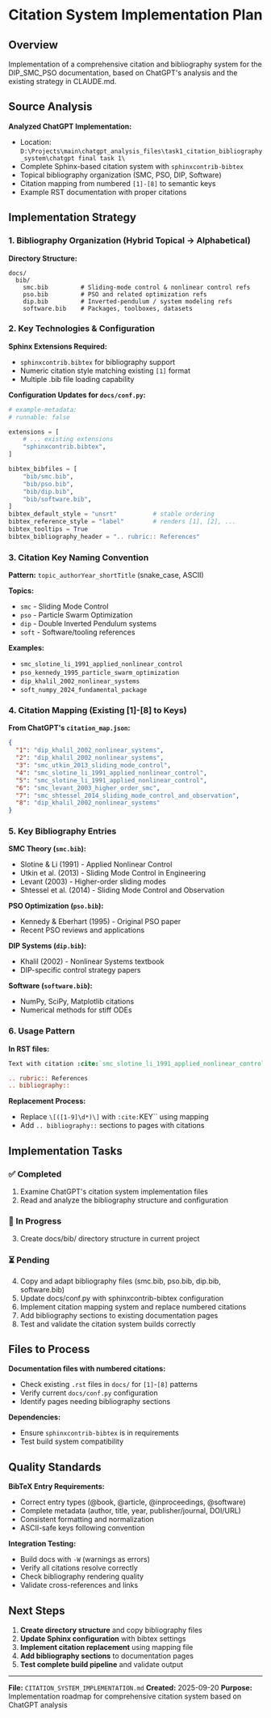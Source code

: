 # Citation System Implementation Plan

## Overview

Implementation of a comprehensive citation and bibliography system for the DIP_SMC_PSO documentation, based on ChatGPT's analysis and the existing strategy in CLAUDE.md.

## Source Analysis

**Analyzed ChatGPT Implementation:**
- Location: `D:\Projects\main\chatgpt_analysis_files\task1_citation_bibliography_system\chatgpt final task 1\`
- Complete Sphinx-based citation system with `sphinxcontrib-bibtex`
- Topical bibliography organization (SMC, PSO, DIP, Software)
- Citation mapping from numbered `[1]-[8]` to semantic keys
- Example RST documentation with proper citations

## Implementation Strategy

### 1. Bibliography Organization (Hybrid Topical → Alphabetical)

**Directory Structure:**
```
docs/
  bib/
    smc.bib         # Sliding-mode control & nonlinear control refs
    pso.bib         # PSO and related optimization refs
    dip.bib         # Inverted-pendulum / system modeling refs
    software.bib    # Packages, toolboxes, datasets
```

### 2. Key Technologies & Configuration

**Sphinx Extensions Required:**
- `sphinxcontrib.bibtex` for bibliography support
- Numeric citation style matching existing `[1]` format
- Multiple .bib file loading capability

**Configuration Updates for `docs/conf.py`:**
```python
# example-metadata:
# runnable: false

extensions = [
    # ... existing extensions
    "sphinxcontrib.bibtex",
]

bibtex_bibfiles = [
    "bib/smc.bib",
    "bib/pso.bib",
    "bib/dip.bib",
    "bib/software.bib",
]
bibtex_default_style = "unsrt"          # stable ordering
bibtex_reference_style = "label"        # renders [1], [2], ...
bibtex_tooltips = True
bibtex_bibliography_header = ".. rubric:: References"
```

### 3. Citation Key Naming Convention

**Pattern:** `topic_authorYear_shortTitle` (snake_case, ASCII)

**Topics:**
- `smc` - Sliding Mode Control
- `pso` - Particle Swarm Optimization
- `dip` - Double Inverted Pendulum systems
- `soft` - Software/tooling references

**Examples:**
- `smc_slotine_li_1991_applied_nonlinear_control`
- `pso_kennedy_1995_particle_swarm_optimization`
- `dip_khalil_2002_nonlinear_systems`
- `soft_numpy_2024_fundamental_package`

### 4. Citation Mapping (Existing [1]-[8] to Keys)

**From ChatGPT's `citation_map.json`:**
```json
{
  "1": "dip_khalil_2002_nonlinear_systems",
  "2": "dip_khalil_2002_nonlinear_systems",
  "3": "smc_utkin_2013_sliding_mode_control",
  "4": "smc_slotine_li_1991_applied_nonlinear_control",
  "5": "smc_slotine_li_1991_applied_nonlinear_control",
  "6": "smc_levant_2003_higher_order_smc",
  "7": "smc_shtessel_2014_sliding_mode_control_and_observation",
  "8": "dip_khalil_2002_nonlinear_systems"
}
```

### 5. Key Bibliography Entries

**SMC Theory (`smc.bib`):**
- Slotine & Li (1991) - Applied Nonlinear Control
- Utkin et al. (2013) - Sliding Mode Control in Engineering
- Levant (2003) - Higher-order sliding modes
- Shtessel et al. (2014) - Sliding Mode Control and Observation

**PSO Optimization (`pso.bib`):**
- Kennedy & Eberhart (1995) - Original PSO paper
- Recent PSO reviews and applications

**DIP Systems (`dip.bib`):**
- Khalil (2002) - Nonlinear Systems textbook
- DIP-specific control strategy papers

**Software (`software.bib`):**
- NumPy, SciPy, Matplotlib citations
- Numerical methods for stiff ODEs

### 6. Usage Pattern

**In RST files:**
```rst
Text with citation :cite:`smc_slotine_li_1991_applied_nonlinear_control`.

.. rubric:: References
.. bibliography::
```

**Replacement Process:**
- Replace `\[([1-9]\d*)\]` with `:cite:`KEY`` using mapping
- Add `.. bibliography::` sections to pages with citations

## Implementation Tasks

### ✅ Completed
1. Examine ChatGPT's citation system implementation files
2. Read and analyze the bibliography structure and configuration

### 🔄 In Progress
3. Create docs/bib/ directory structure in current project

### ⏳ Pending
4. Copy and adapt bibliography files (smc.bib, pso.bib, dip.bib, software.bib)
5. Update docs/conf.py with sphinxcontrib-bibtex configuration
6. Implement citation mapping system and replace numbered citations
7. Add bibliography sections to existing documentation pages
8. Test and validate the citation system builds correctly

## Files to Process

**Documentation files with numbered citations:**
- Check existing `.rst` files in `docs/` for `[1]`-`[8]` patterns
- Verify current `docs/conf.py` configuration
- Identify pages needing bibliography sections

**Dependencies:**
- Ensure `sphinxcontrib-bibtex` is in requirements
- Test build system compatibility

## Quality Standards

**BibTeX Entry Requirements:**
- Correct entry types (@book, @article, @inproceedings, @software)
- Complete metadata (author, title, year, publisher/journal, DOI/URL)
- Consistent formatting and normalization
- ASCII-safe keys following convention

**Integration Testing:**
- Build docs with `-W` (warnings as errors)
- Verify all citations resolve correctly
- Check bibliography rendering quality
- Validate cross-references and links

## Next Steps

1. **Create directory structure** and copy bibliography files
2. **Update Sphinx configuration** with bibtex settings
3. **Implement citation replacement** using mapping file
4. **Add bibliography sections** to documentation pages
5. **Test complete build pipeline** and validate output

---

**File:** `CITATION_SYSTEM_IMPLEMENTATION.md`
**Created:** 2025-09-20
**Purpose:** Implementation roadmap for comprehensive citation system based on ChatGPT analysis